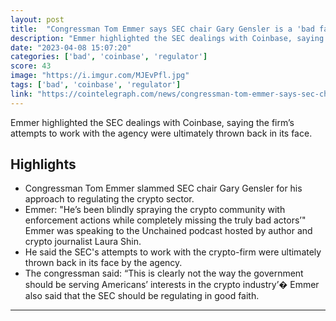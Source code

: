 ```yaml
---
layout: post
title:  "Congressman Tom Emmer says SEC chair Gary Gensler is a 'bad faith regulator'"
description: "Emmer highlighted the SEC dealings with Coinbase, saying the firm’s attempts to work with the agency were ultimately thrown back in its face."
date: "2023-04-08 15:07:20"
categories: ['bad', 'coinbase', 'regulator']
score: 43
image: "https://i.imgur.com/MJEvPfl.jpg"
tags: ['bad', 'coinbase', 'regulator']
link: "https://cointelegraph.com/news/congressman-tom-emmer-says-sec-chair-gary-gensler-is-a-bad-faith-regulator/amp"
---
```


Emmer highlighted the SEC dealings with Coinbase, saying the firm’s attempts to work with the agency were ultimately thrown back in its face.

## Highlights

- Congressman Tom Emmer slammed SEC chair Gary Gensler for his approach to regulating the crypto sector.
- Emmer: "He’s been blindly spraying the crypto community with enforcement actions while completely missing the truly bad actors’" Emmer was speaking to the Unchained podcast hosted by author and crypto journalist Laura Shin.
- He said the SEC's attempts to work with the crypto-firm were ultimately thrown back in its face by the agency.
- The congressman said: “This is clearly not the way the government should be serving Americans’ interests in the crypto industry’� Emmer also said that the SEC should be regulating in good faith.

---
